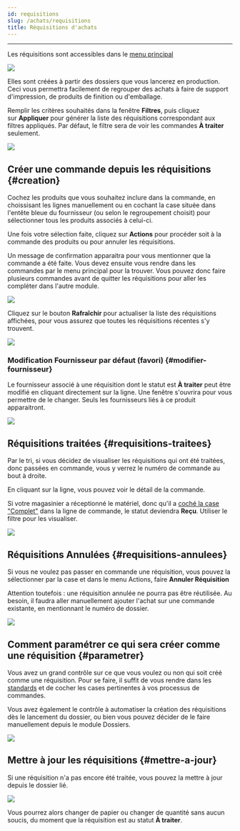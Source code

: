 ```yaml
---
id: requisitions
slug: /achats/requisitions
title: Réquisitions d'achats
---
```


---

Les réquisitions sont accessibles dans le [menu principal](../menu.md)

![](/img/Requisition_01.png)

Elles sont créées à partir des dossiers que vous lancerez en production. Ceci vous permettra facilement de regrouper des achats à faire de support d'impression, de produits de finition ou d'emballage.

Remplir les critères souhaités dans la fenêtre **Filtres**, puis cliquez sur **Appliquer** pour générer la liste des réquisitions correspondant aux filtres appliqués. Par défaut, le filtre sera de voir les commandes **À traiter** seulement.

![](/img/Requisition_02.png)

## Créer une commande depuis les réquisitions {#creation}

Cochez les produits que vous souhaitez inclure dans la commande, en choissisant les lignes manuellement ou en cochant la case située dans l'entête bleue du fournisseur (ou selon le regroupement choisit) pour sélectionner tous les produits associés à celui-ci.

Une fois votre sélection faite, cliquez sur **Actions** pour procéder soit à la commande des produits ou pour annuler les réquisitions.

Un message de confirmation apparaitra pour vous mentionner que la commande a été faite. Vous devez ensuite vous rendre dans les commandes par le menu principal pour la trouver. Vous pouvez donc faire plusieurs commandes avant de quitter les réquisitions pour aller les compléter dans l'autre module.

![](/img/Requisition_03.gif)

Cliquez sur le bouton **Rafraîchir** pour actualiser la liste des réquisitions affichées, pour vous assurez que toutes les réquisitions récentes s'y trouvent.

![](/img/Requisition_04.png)

### Modification Fournisseur par défaut (favori) {#modifier-fournisseur}

Le fournisseur associé à une réquisition dont le statut est **À traiter** peut être modifié en cliquant directement sur la ligne. Une fenêtre s'ouvrira pour vous permettre de le changer. Seuls les fournisseurs liés à ce produit apparaitront.

![](/img/Requisition_06.png)

## Réquisitions traitées {#requisitions-traitees}

Par le tri, si vous décidez de visualiser les réquisitions qui ont été traitées, donc passées en commande, vous y verrez le numéro de commande au bout à droite.

En cliquant sur la ligne, vous pouvez voir le détail de la commande.

Si votre magasinier a réceptionné le matériel, donc qu'il a [coché la case "Complet"](../achats/commandes.md#completer-commande) dans la ligne de commande, le statut deviendra **Reçu**. Utiliser le filtre pour les visualiser.

![](/img/Requisition_05.png)

## Réquisitions Annulées {#requisitions-annulees}

Si vous ne voulez pas passer en commande une réquisition, vous pouvez la sélectionner par la case et dans le menu Actions, faire **Annuler Réquisition**

Attention toutefois : une réquisition annulée ne pourra pas être réutilisée. Au besoin, il faudra aller manuellement ajouter l'achat sur une commande existante, en mentionnant le numéro de dossier.

![](/img/Requisition_07.png)

## Comment paramétrer ce qui sera créer comme une réquisition {#parametrer}

Vous avez un grand contrôle sur ce que vous voulez ou non qui soit créé comme une réquisition. Pour se faire, il suffit de vous rendre dans les [standards](../parametres/standards.md#requisitions) et de cocher les cases pertinentes à vos processus de commandes.

Vous avez également le contrôle à automatiser la création des réquisitions dès le lancement du dossier, ou bien vous pouvez décider de le faire manuellement depuis le module Dossiers.

![](/img/Parametres_Standards_13.png)

## Mettre à jour les réquisitions {#mettre-a-jour}

Si une réquisition n'a pas encore été traitée, vous pouvez la mettre à jour depuis le dossier lié.

![](/img/Dossiers_30.png)

Vous pourrez alors changer de papier ou changer de quantité sans aucun soucis, du moment que la réquisition est au statut **À traiter**.
